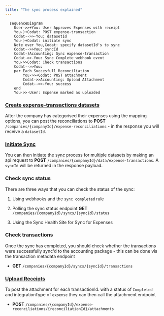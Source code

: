 ```yaml
---
title: "The sync process explained"
---
```


```mermaid
  sequenceDiagram
    User->>+You: User Approves Expenses with receipt
    You-)+Codat: POST expense-transaction
    Codat-->>-You: datasetId
    You-)+Codat: initiate sync
    Note over You,Codat: specify datasetId's to sync
    Codat-->>You: syncId
    Codat-)Accounting: Sync expense-transaction
    Codat->>-You: Sync Complete webhook event
    You->>Codat: Check transactions
    Codat-->>You:
    par Each Succesfull Reconciliation
        You->>+Codat: POST attachment
        Codat->>Accounting: Upload Attachment
        Codat-->>-You: success
    end
    You->>-User: Expense marked as uploaded
```

### [Create expense-transactions datasets](expense-transactions)

After the company has categorised their expenses using the mapping options, you can post the reconciliations to **POST** `/companies/{companyId}/expense-reconciliations` - in the response you will receive a `datasetId`.

### [Initiate Sync](syncing-expenses)

You can then initiate the sync process for multiple datasets by making an api request to **POST** `/companies/{companyId}/data/expense-transactions`. A `syncId` will be returned in the response payload.

### Check sync status

There are three ways that you can check the status of the sync:

1.  Using webhooks and the `sync completed` rule

2.  Polling the sync status endpoint **GET** `/companies/{companyId}/syncs/{syncId}/status`

3.  Using the Sync Health Site for Sync for Expenses

### Check transactions

Once the sync has completed, you should check whether the transactions were successfully sync'd to the accounting package - this can be done via the transaction metadata endpoint

- **GET** `/companies/{companyId}/syncs/{syncId}/transactions`

### [Upload Receipts](uploading-receipts)

To post the attachment for each transactionId. with a status of `Completed` and integrationType of `expense` they can then call the attachment endpoint

- **POST** `/companies/{companyId}/expense-reconciliations/{reconciliationId}/attachments`
